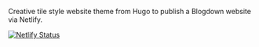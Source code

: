 Creative tile style website theme from Hugo to publish a Blogdown website via Netlify. 

[![Netlify Status](https://api.netlify.com/api/v1/badges/6113a584-750c-4fce-96b1-78d0bcc0e9cd/deploy-status)](https://app.netlify.com/sites/nmoorenz/deploys)